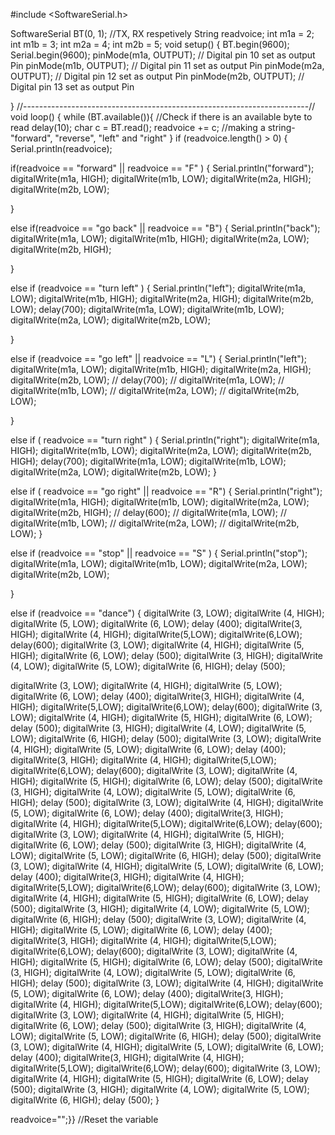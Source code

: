 #include <SoftwareSerial.h>

SoftwareSerial BT(0, 1); //TX, RX respetively
String readvoice;
int m1a = 2;
int m1b = 3;
int m2a = 4;
int m2b = 5;
void setup() {
 BT.begin(9600);
 Serial.begin(9600);
pinMode(m1a, OUTPUT);  // Digital pin 10 set as output Pin
pinMode(m1b, OUTPUT);  // Digital pin 11 set as output Pin
pinMode(m2a, OUTPUT);  // Digital pin 12 set as output Pin
pinMode(m2b, OUTPUT);  // Digital pin 13 set as output Pin

}
//-----------------------------------------------------------------------// 
void loop() {
  while (BT.available()){  //Check if there is an available byte to read
  delay(10); 
  char c = BT.read(); 
  readvoice += c; //making a string- "forward", "reverse", "left" and "right"
  } 
  if (readvoice.length() > 0) {
    Serial.println(readvoice);

  if(readvoice == "forward" || readvoice == "F" )
  {
      Serial.println("forward");
      digitalWrite(m1a, HIGH);
      digitalWrite(m1b, LOW);
      digitalWrite(m2a, HIGH);
      digitalWrite(m2b, LOW); 
  
  }

  else if(readvoice == "go back" || readvoice == "B")
  {
      Serial.println("back");
      digitalWrite(m1a, LOW);
      digitalWrite(m1b, HIGH);
      digitalWrite(m2a, LOW);
      digitalWrite(m2b, HIGH); 
  
  }

  else if (readvoice == "turn left" )
  {
    Serial.println("left");
    digitalWrite(m1a, LOW);
    digitalWrite(m1b, HIGH);
    digitalWrite(m2a, HIGH);
    digitalWrite(m2b, LOW);
    delay(700);
    digitalWrite(m1a, LOW);
    digitalWrite(m1b, LOW);
    digitalWrite(m2a, LOW);
    digitalWrite(m2b, LOW); 
  
  }



   else if (readvoice == "go left" || readvoice == "L")
  {
    Serial.println("left");
    digitalWrite(m1a, LOW);
    digitalWrite(m1b, HIGH);
    digitalWrite(m2a, HIGH);
    digitalWrite(m2b, LOW);
//    delay(700);
//    digitalWrite(m1a, LOW);
//    digitalWrite(m1b, LOW);
//    digitalWrite(m2a, LOW);
//    digitalWrite(m2b, LOW); 
  
  }



  

 else if ( readvoice == "turn right" )
 {
  Serial.println("right");
   digitalWrite(m1a, HIGH);
    digitalWrite(m1b, LOW);
    digitalWrite(m2a, LOW);
    digitalWrite(m2b, HIGH); 
     delay(700);
    digitalWrite(m1a, LOW);
    digitalWrite(m1b, LOW);
    digitalWrite(m2a, LOW);
    digitalWrite(m2b, LOW); 
 }


else if ( readvoice == "go right" || readvoice == "R")
 {
  Serial.println("right");
   digitalWrite(m1a, HIGH);
    digitalWrite(m1b, LOW);
    digitalWrite(m2a, LOW);
    digitalWrite(m2b, HIGH); 
//     delay(600);
//    digitalWrite(m1a, LOW);
//    digitalWrite(m1b, LOW);
//    digitalWrite(m2a, LOW);
//    digitalWrite(m2b, LOW); 
 }




 else if (readvoice == "stop" || readvoice == "S" )
 {
  Serial.println("stop");
   digitalWrite(m1a, LOW);
    digitalWrite(m1b, LOW);
    digitalWrite(m2a, LOW);
    digitalWrite(m2b, LOW); 
   
 }

  else if (readvoice == "dance")
 {
 digitalWrite (3, LOW);
   digitalWrite (4, HIGH);
   digitalWrite (5, LOW);
   digitalWrite (6, LOW);
   delay (400);
      digitalWrite(3, HIGH);
    digitalWrite (4, HIGH);
    digitalWrite(5,LOW);
    digitalWrite(6,LOW);
    delay(600);
    digitalWrite (3, LOW);
   digitalWrite (4, HIGH);
   digitalWrite (5, HIGH);
   digitalWrite (6, LOW);
   delay (500);
   digitalWrite (3, HIGH);
   digitalWrite (4, LOW);
   digitalWrite (5, LOW);
   digitalWrite (6, HIGH);
   delay (500);

digitalWrite (3, LOW);
   digitalWrite (4, HIGH);
   digitalWrite (5, LOW);
   digitalWrite (6, LOW);
   delay (400);
      digitalWrite(3, HIGH);
    digitalWrite (4, HIGH);
    digitalWrite(5,LOW);
    digitalWrite(6,LOW);
    delay(600);
    digitalWrite (3, LOW);
   digitalWrite (4, HIGH);
   digitalWrite (5, HIGH);
   digitalWrite (6, LOW);
   delay (500);
   digitalWrite (3, HIGH);
   digitalWrite (4, LOW);
   digitalWrite (5, LOW);
   digitalWrite (6, HIGH);
   delay (500);
   digitalWrite (3, LOW);
   digitalWrite (4, HIGH);
   digitalWrite (5, LOW);
   digitalWrite (6, LOW);
   delay (400);
      digitalWrite(3, HIGH);
    digitalWrite (4, HIGH);
    digitalWrite(5,LOW);
    digitalWrite(6,LOW);
    delay(600);
    digitalWrite (3, LOW);
   digitalWrite (4, HIGH);
   digitalWrite (5, HIGH);
   digitalWrite (6, LOW);
   delay (500);
   digitalWrite (3, HIGH);
   digitalWrite (4, LOW);
   digitalWrite (5, LOW);
   digitalWrite (6, HIGH);
   delay (500);
   digitalWrite (3, LOW);
   digitalWrite (4, HIGH);
   digitalWrite (5, LOW);
   digitalWrite (6, LOW);
   delay (400);
      digitalWrite(3, HIGH);
    digitalWrite (4, HIGH);
    digitalWrite(5,LOW);
    digitalWrite(6,LOW);
    delay(600);
    digitalWrite (3, LOW);
   digitalWrite (4, HIGH);
   digitalWrite (5, HIGH);
   digitalWrite (6, LOW);
   delay (500);
   digitalWrite (3, HIGH);
   digitalWrite (4, LOW);
   digitalWrite (5, LOW);
   digitalWrite (6, HIGH);
   delay (500);
   digitalWrite (3, LOW);
   digitalWrite (4, HIGH);
   digitalWrite (5, LOW);
   digitalWrite (6, LOW);
   delay (400);
      digitalWrite(3, HIGH);
    digitalWrite (4, HIGH);
    digitalWrite(5,LOW);
    digitalWrite(6,LOW);
    delay(600);
    digitalWrite (3, LOW);
   digitalWrite (4, HIGH);
   digitalWrite (5, HIGH);
   digitalWrite (6, LOW);
   delay (500);
   digitalWrite (3, HIGH);
   digitalWrite (4, LOW);
   digitalWrite (5, LOW);
   digitalWrite (6, HIGH);
   delay (500);
   digitalWrite (3, LOW);
   digitalWrite (4, HIGH);
   digitalWrite (5, LOW);
   digitalWrite (6, LOW);
   delay (400);
      digitalWrite(3, HIGH);
    digitalWrite (4, HIGH);
    digitalWrite(5,LOW);
    digitalWrite(6,LOW);
    delay(600);
    digitalWrite (3, LOW);
   digitalWrite (4, HIGH);
   digitalWrite (5, HIGH);
   digitalWrite (6, LOW);
   delay (500);
   digitalWrite (3, HIGH);
   digitalWrite (4, LOW);
   digitalWrite (5, LOW);
   digitalWrite (6, HIGH);
   delay (500);
   digitalWrite (3, LOW);
   digitalWrite (4, HIGH);
   digitalWrite (5, LOW);
   digitalWrite (6, LOW);
   delay (400);
    digitalWrite(3, HIGH);
    digitalWrite (4, HIGH);
    digitalWrite(5,LOW);
    digitalWrite(6,LOW);
    delay(600);
    digitalWrite (3, LOW);
   digitalWrite (4, HIGH);
   digitalWrite (5, HIGH);
   digitalWrite (6, LOW);
   delay (500);
   digitalWrite (3, HIGH);
   digitalWrite (4, LOW);
   digitalWrite (5, LOW);
   digitalWrite (6, HIGH);
   delay (500);
   digitalWrite (3, LOW);
   digitalWrite (4, HIGH);
   digitalWrite (5, LOW);
   digitalWrite (6, LOW);
   delay (400);
    digitalWrite(3, HIGH);
    digitalWrite (4, HIGH);
    digitalWrite(5,LOW);
    digitalWrite(6,LOW);
    delay(600);
    digitalWrite (3, LOW);
   digitalWrite (4, HIGH);
   digitalWrite (5, HIGH);
   digitalWrite (6, LOW);
   delay (500);
   digitalWrite (3, HIGH);
   digitalWrite (4, LOW);
   digitalWrite (5, LOW);
   digitalWrite (6, HIGH);
   delay (500);
 }


 readvoice="";}} //Reset the variable
